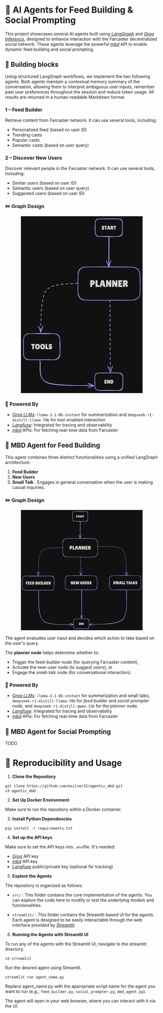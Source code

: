 # 🤖 AI Agents for Feed Building & Social Prompting 

This project showcases several AI agents built using [*LangGraph*](https://www.langchain.com/langgraph) and [*Groq Inference*](https://groq.com/), designed to enhance interaction with the Farcaster decentralized social network. These agents leverage the powerful [*mbd*](https://www.mbd.xyz/) API to enable dynamic feed building and social prompting.

## 🔧 Building blocks
Using structured LangGraph workflows, we implement the two following agents.
Both agents maintain a contextual memory summary of the conversation, allowing them to interpret ambiguous user inputs, remember past user preferences throughout the session and reduce token usage.
All results are returned in a human-readable Markdown format.

### 1 – Feed Builder
Retrieve content from Farcaster network.
It can use several tools, including:
- Personalized feed (based on user ID)
- Trending casts
- Popular casts
- Semantic casts (based on user query)

### 2 – Discover New Users
Discover relevant people in the Farcaster network.
It can use several tools, including:
- Similar users (based on user ID)
- Semantic users (based on user query)
- Suggested users (based on user ID)

### ✏️ Graph Design

<p align="center">
  <img src="graphs/building_block.png" alt="Architecture" width="400"/>
</p>



### 🧠 Powered By
- [*Groq LLMs*](https://console.groq.com/dashboard/limits): `llama-3.1-8b-instant` for summarization and `deepseek-r1-distill-llama-70b` for tool-enabled interaction
- [*Langfuse*](https://cloud.langfuse.com/): Integrated for tracing and observability
- [*mbd*](https://docs.mbd.xyz/reference/intro/getting-started) APIs: For fetching real-time data from Farcaster


## 🤖 MBD Agent for Feed Building

This agent combines three distinct functionalities using a unified LangGraph architecture:
1. **Feed Builder**
2. **New Users** 
3. **Small Talk** : Engages in general conversation when the user is making casual inquiries.

### ✏️ Graph Design

<p align="center">
  <img src="graphs/feed_builder.png" alt="Architecture" width="400"/>
</p>

The agent evaluates user input and decides which action to take based on the user's query.

The **planner node** helps determine whether to:
- Trigger the feed-builder node (for querying Farcaster content),
- Activate the new-user node (to suggest users), or
- Engage the small-talk node (for conversational interaction).

### 🧠 Powered By
- [*Groq LLMs*](https://console.groq.com/dashboard/limits): `llama-3.1-8b-instant` for summarization and small talks, `deepseek-r1-distill-llama-70b` for *feed builder* and *social prompter* node, and `deepseek-r1-distill-qwen-32b` for the *planner* node.
- [*Langfuse*](https://cloud.langfuse.com/): Integrated for tracing and observability
- [*mbd*](https://docs.mbd.xyz/reference/intro/getting-started) APIs: For fetching real-time data from Farcaster

## 🤖 MBD Agent for Social Prompting
TODO

# 🚀 Reproducibility and Usage

1. **Clone the Repository**
```
git clone https://github.com/msilver22/agentic_mbd.git
cd agentic_mbd
```

2. **Set Up Docker Environment**

Make sure to run the repository within a Docker container. 

3. **Install Python Dependencies**
```
pip install -r requirements.txt
```
4. **Set up the API keys**

Make sure to set the API keys into `.env`file. It's needed:
- [*Groq*](https://console.groq.com/dashboard/limits) API key
- [*mbd*](https://docs.mbd.xyz/reference/intro/getting-started) API key
- [*Langfuse*](https://cloud.langfuse.com/) public/private key (optional for tracking)
   
5. **Explore the Agents**
   
The repository is organized as follows:
- `src/` : This folder contains the core implementation of the agents. You can explore the code here to modify or test the underlying models and functionalities.

- `streamlit/` : This folder contains the Streamlit-based UI for the agents. Each agent is designed to be easily interactable through the web interface provided by [*Streamlit*](https://streamlit.io/).

6. **Running the Agents with Streamlit UI**
   
To run any of the agents with the Streamlit UI, navigate to the streamlit directory.
```
cd streamlit
```
Run the desired agent using Streamlit.

```
streamlit run agent_name.py
```
Replace agent_name.py with the appropriate script name for the agent you want to run (e.g., `feed_builder.py`, `social_prompter.py`, `mbd_agent.py`).

The agent will open in your web browser, where you can interact with it via the UI.


